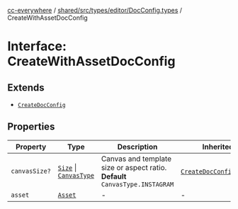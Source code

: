 [cc-everywhere](../../../../../../index.md) / [shared/src/types/editor/DocConfig.types](../index.md) / CreateWithAssetDocConfig

# Interface: CreateWithAssetDocConfig

## Extends

- [`CreateDocConfig`](CreateDocConfig.md)

## Properties

| Property | Type | Description | Inherited from |
| ------ | ------ | ------ | ------ |
| `canvasSize?` | [`Size`](../../../Asset.types/interfaces/Size.md) \| [`CanvasType`](../../../Layout.types/enumerations/CanvasType.md) | Canvas and template size or aspect ratio. **Default** `CanvasType.INSTAGRAM` | [`CreateDocConfig`](CreateDocConfig.md).`canvasSize` |
| `asset` | [`Asset`](../../../Asset.types/type-aliases/Asset.md) | - | - |
